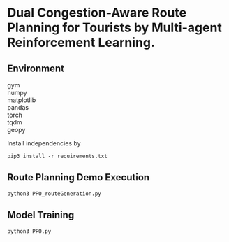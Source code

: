 # Dual Congestion-Aware Route Planning for Tourists by Multi-agent Reinforcement Learning.

## Environment
gym  
numpy  
matplotlib  
pandas  
torch  
tqdm  
geopy  

Install independencies by
```
pip3 install -r requirements.txt
```

## Route Planning Demo Execution
```
python3 PPO_routeGeneration.py 
```

## Model Training
```
python3 PPO.py 
```
